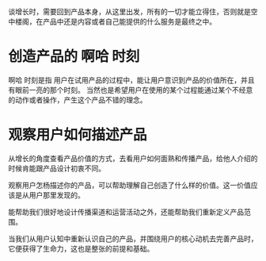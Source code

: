 谈增长时，需要回到产品本身，从这里出发，所有的一切才能立得住，否则就是空中楼阁，在产品中还是内容或者自己能提供的什么服务是最终之中。
# 创造产品的 啊哈 时刻
啊哈  时刻是指 用户在试用产品的过程中，能让用户意识到产品的价值所在，并且有眼前一亮的那个时刻。
当然也是希望用户在使用的某个过程能通过某个不经意的动作或者操作，产生这个产品不错的理念。

# 观察用户如何描述产品
从增长的角度查看产品价值的方式，去看用户如何面熟和传播产品，给他人介绍的时候肯能跟产品设计初衷不同。

观察用户怎杨描述你的产品，可以帮助理解自己创造了什么样的价值。这一价值应该是从用户那里发现的。

能帮助我们很好地设计传播渠道和运营活动之外，还能帮助我们重新定义产品范围。

当我们从用户认知中重新认识自己的产品，并围绕用户的核心动机去完善产品时，它便获得了生命力，这也是整张的前提和基础。

